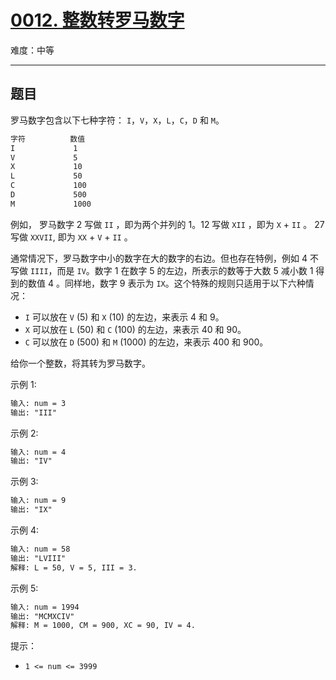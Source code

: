 # [0012. 整数转罗马数字](https://leetcode-cn.com/problems/integer-to-roman)

难度：中等

---

## 题目

罗马数字包含以下七种字符： `I`，`V`，`X`，`L`，`C`，`D` 和 `M`。

```txt
字符          数值
I             1
V             5
X             10
L             50
C             100
D             500
M             1000
```

例如， 罗马数字 2 写做 `II` ，即为两个并列的 1。12 写做 `XII` ，即为 `X` + `II` 。 27 写做 `XXVII`, 即为 `XX` + `V` + `II` 。

通常情况下，罗马数字中小的数字在大的数字的右边。但也存在特例，例如 4 不写做 `IIII`，而是 `IV`。数字 1 在数字 5 的左边，所表示的数等于大数 5 减小数 1 得到的数值 4 。同样地，数字 9 表示为 `IX`。这个特殊的规则只适用于以下六种情况：

- `I` 可以放在 `V` (5) 和 `X` (10) 的左边，来表示 4 和 9。
- `X` 可以放在 `L` (50) 和 `C` (100) 的左边，来表示 40 和 90。
- `C` 可以放在 `D` (500) 和 `M` (1000) 的左边，来表示 400 和 900。

给你一个整数，将其转为罗马数字。

示例 1:

```txt
输入: num = 3
输出: "III"
```

示例 2:

```txt
输入: num = 4
输出: "IV"
```

示例 3:

```txt
输入: num = 9
输出: "IX"
```

示例 4:

```txt
输入: num = 58
输出: "LVIII"
解释: L = 50, V = 5, III = 3.
```

示例 5:

```txt
输入: num = 1994
输出: "MCMXCIV"
解释: M = 1000, CM = 900, XC = 90, IV = 4.
```

提示：

- `1 <= num <= 3999`
